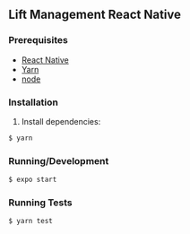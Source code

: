 ## Lift Management React Native

### Prerequisites

- [React Native](https://facebook.github.io/react-native/docs/getting-started.html)
- [Yarn](https://yarnpkg.com/en/docs/install)
- [node](https://github.com/creationix/nvm)

### Installation

1. Install dependencies:

```bash
$ yarn
```

### Running/Development

```bash
$ expo start
```

### Running Tests

```bash
$ yarn test
```
